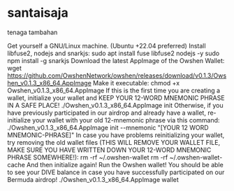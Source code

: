 # santaisaja
tenaga tambahan

Get yourself a GNU/Linux machine. (Ubuntu +22.04 preferred)
Install libfuse2, nodejs and snarkjs:
sudo apt install fuse libfuse2 nodejs -y
sudo npm install -g snarkjs
Download the latest AppImage of the Owshen Wallet:
wget https://github.com/OwshenNetwork/owshen/releases/download/v0.1.3/Owshen_v0.1.3_x86_64.AppImage
Make it executable:
 chmod +x Owshen_v0.1.3_x86_64.AppImage
If this is the first time you are creating a wallet, initialize your wallet and KEEP YOUR 12-WORD MNEMONIC PHRASE IN A SAFE PLACE!
./Owshen_v0.1.3_x86_64.AppImage init
Otherwise, if you have previously participated in our airdrop and already have a wallet, re-initialize your wallet with your old 12-mnemonic phrase via this command:
./Owshen_v0.1.3_x86_64.AppImage init --mnemonic "[YOUR 12 WORD MNEMONIC-PHRASE]"
In case you have problems reinitializing your wallet, try removing the old wallet files (THIS WILL REMOVE YOUR WALLET FILE, MAKE SURE YOU HAVE WRITTEN DOWN YOUR 12-WORD MNEMONIC PHRASE SOMEWHERE!):
rm -rf ~/.owshen-wallet
rm -rf ~/.owshen-wallet-cache
And then initialize again!
Run the Owshen wallet! You should be able to see your DIVE balance in case you have successfully participated on our Bermuda airdrop!
./Owshen_v0.1.3_x86_64.AppImage wallet
